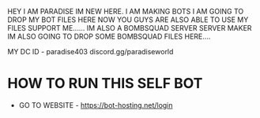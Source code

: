 HEY I AM PARADISE 
IM NEW HERE. I AM MAKING BOTS 
I AM GOING TO DROP MY BOT FILES HERE
NOW YOU GUYS ARE ALSO ABLE TO USE MY FILES
SUPPORT ME......
IM ALSO A BOMBSQUAD SERVER SERVER MAKER 
IM ALSO GOING TO DROP SOME BOMBSQUAD FILES HERE....

MY DC ID - paradise403
discord.gg/paradiseworld

# HOW TO RUN THIS SELF BOT 

- GO TO WEBSITE - https://bot-hosting.net/login
